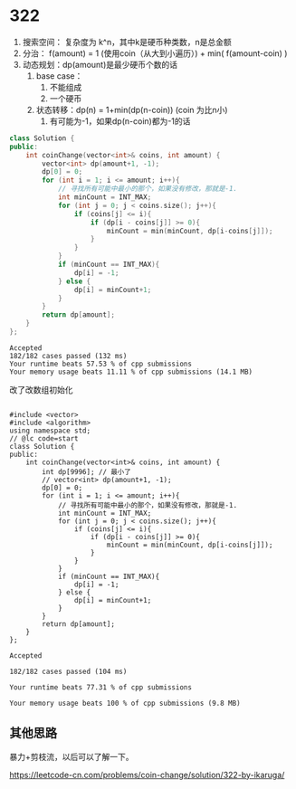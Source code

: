 # 322

1. 搜索空间： 复杂度为 k^n，其中k是硬币种类数，n是总金额
2. 分治： f(amount) = 1 (使用coin（从大到小遍历）) + min( f(amount-coin) )
3. 动态规划：dp(amount)是最少硬币个数的话
   1. base case：
      1. 不能组成
      2. 一个硬币
   2. 状态转移：dp(n) = 1+min(dp(n-coin)) (coin 为比n小) 
      1. 有可能为-1，如果dp(n-coin)都为-1的话


```cpp
class Solution {
public:
    int coinChange(vector<int>& coins, int amount) {
        vector<int> dp(amount+1, -1);
        dp[0] = 0;
        for (int i = 1; i <= amount; i++){
            // 寻找所有可能中最小的那个，如果没有修改，那就是-1.
            int minCount = INT_MAX;
            for (int j = 0; j < coins.size(); j++){
                if (coins[j] <= i){
                    if (dp[i - coins[j]] >= 0){
                        minCount = min(minCount, dp[i-coins[j]]);
                    }
                }
            }
            if (minCount == INT_MAX){
                dp[i] = -1;
            } else {
                dp[i] = minCount+1;
            }
        }
        return dp[amount];
    }
};
```

```
Accepted
182/182 cases passed (132 ms)
Your runtime beats 57.53 % of cpp submissions
Your memory usage beats 11.11 % of cpp submissions (14.1 MB)
```

改了改数组初始化

```

#include <vector>
#include <algorithm>
using namespace std;
// @lc code=start
class Solution {
public:
    int coinChange(vector<int>& coins, int amount) {
        int dp[9996]; // 最小了
        // vector<int> dp(amount+1, -1);
        dp[0] = 0;
        for (int i = 1; i <= amount; i++){
            // 寻找所有可能中最小的那个，如果没有修改，那就是-1.
            int minCount = INT_MAX;
            for (int j = 0; j < coins.size(); j++){
                if (coins[j] <= i){
                    if (dp[i - coins[j]] >= 0){
                        minCount = min(minCount, dp[i-coins[j]]);
                    }
                }
            }
            if (minCount == INT_MAX){
                dp[i] = -1;
            } else {
                dp[i] = minCount+1;
            }
        }
        return dp[amount];
    }
};
```

```
Accepted

182/182 cases passed (104 ms)

Your runtime beats 77.31 % of cpp submissions

Your memory usage beats 100 % of cpp submissions (9.8 MB)
```

## 其他思路

暴力+剪枝流，以后可以了解一下。

https://leetcode-cn.com/problems/coin-change/solution/322-by-ikaruga/

